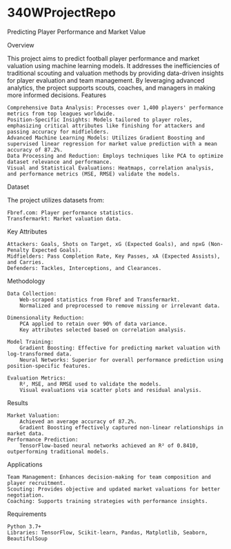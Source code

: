 # 340WProjectRepo
Predicting Player Performance and Market Value

Overview

This project aims to predict football player performance and market valuation using machine learning models. It addresses the inefficiencies of traditional scouting and valuation methods by providing data-driven insights for player evaluation and team management. By leveraging advanced analytics, the project supports scouts, coaches, and managers in making more informed decisions.
Features

    Comprehensive Data Analysis: Processes over 1,400 players' performance metrics from top leagues worldwide.
    Position-Specific Insights: Models tailored to player roles, emphasizing critical attributes like finishing for attackers and passing accuracy for midfielders.
    Advanced Machine Learning Models: Utilizes Gradient Boosting and supervised linear regression for market value prediction with a mean accuracy of 87.2%.
    Data Processing and Reduction: Employs techniques like PCA to optimize dataset relevance and performance.
    Visual and Statistical Evaluations: Heatmaps, correlation analysis, and performance metrics (MSE, RMSE) validate the models.

Dataset

The project utilizes datasets from:

    Fbref.com: Player performance statistics.
    Transfermarkt: Market valuation data.

Key Attributes

    Attackers: Goals, Shots on Target, xG (Expected Goals), and npxG (Non-Penalty Expected Goals).
    Midfielders: Pass Completion Rate, Key Passes, xA (Expected Assists), and Carries.
    Defenders: Tackles, Interceptions, and Clearances.

Methodology

    Data Collection:
        Web-scraped statistics from Fbref and Transfermarkt.
        Normalized and preprocessed to remove missing or irrelevant data.

    Dimensionality Reduction:
        PCA applied to retain over 90% of data variance.
        Key attributes selected based on correlation analysis.

    Model Training:
        Gradient Boosting: Effective for predicting market valuation with log-transformed data.
        Neural Networks: Superior for overall performance prediction using position-specific features.

    Evaluation Metrics:
        R², MSE, and RMSE used to validate the models.
        Visual evaluations via scatter plots and residual analysis.

Results

    Market Valuation:
        Achieved an average accuracy of 87.2%.
        Gradient Boosting effectively captured non-linear relationships in market data.
    Performance Prediction:
        TensorFlow-based neural networks achieved an R² of 0.8410, outperforming traditional models.

Applications

    Team Management: Enhances decision-making for team composition and player recruitment.
    Scouting: Provides objective and updated market valuations for better negotiation.
    Coaching: Supports training strategies with performance insights.

Requirements

    Python 3.7+
    Libraries: TensorFlow, Scikit-learn, Pandas, Matplotlib, Seaborn, BeautifulSoup


